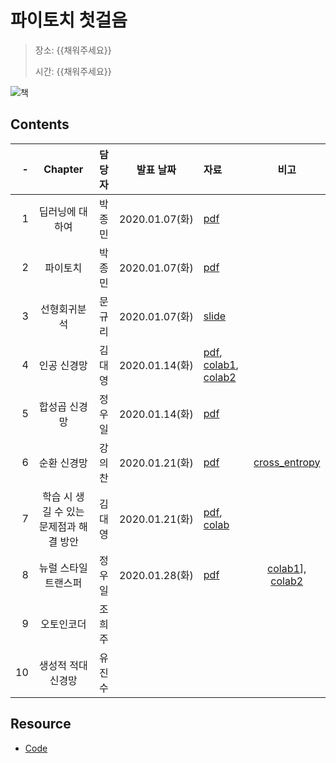 # 파이토치 첫걸음

> 장소: {{채워주세요}}
>
> 시간: {{채워주세요}}

![책](http://www.hanbit.co.kr/data/books/B7818450418_l.jpg)

## Contents

| -  | Chapter                        | 담당자 | 발표 날짜        | 자료                | 비고  |
|---:|:------------------------------:|:----:|:--------------:|:-------------------|:----:|
| 1  | 딥러닝에 대하여                    | 박종민 | 2020.01.07(화) | [pdf][ch01pdf]     |      |
| 2  | 파이토치                         | 박종민 | 2020.01.07(화) | [pdf][ch01pdf]     |      |
| 3  | 선형회귀분석                      | 문규리 | 2020.01.07(화) | [slide][ch03slide] |      |
| 4  | 인공 신경망                       | 김대영 | 2020.01.14(화) | [pdf][ch04pdf], [colab1][ch04colab1], [colab2][ch04colab2] |      |
| 5  | 합성곱 신경망                     | 정우일 | 2020.01.14(화) | [pdf][ch05pdf]     |      |
| 6  | 순환 신경망                       | 강의찬 | 2020.01.21(화) | [pdf][ch06pdf]    | [cross_entropy][cross_entropy] |
| 7  | 학습 시 생길 수 있는 문제점과 해결 방안 | 김대영 | 2020.01.21(화) | [pdf][ch07pdf], [colab][ch07colab] |      |
| 8  | 뉴럴 스타일 트랜스퍼                | 정우일 | 2020.01.28(화) | [pdf][ch05pdf] | [colab1][ch08colab1]], [colab2][ch08colab2] |
| 9  | 오토인코더                        | 조희주 |               |                    |      |
| 10 | 생성적 적대 신경망                 | 유진수 |               |                    |      |

[ch01pdf]: ./Ch01_and_Ch02/Deep_Learning_and_PyTorch.pdf

[ch03slide]: https://docs.google.com/presentation/d/1K_4oDBrSnzEjUly5BBNEo-nUhPUDhTQoxRVrwkV6RG4/edit

[ch04pdf]: ./Ch04_ANN/4.%20ANN.pdf

[ch04colab1]: https://colab.research.google.com/github/machinelearning-pangyo/pytorch-first-step/blob/master/Ch04_ANN/4_4_인공신경망_실습_dykim.ipynb

[ch04colab2]: https://colab.research.google.com/github/machinelearning-pangyo/pytorch-first-step/blob/master/Ch04_ANN/4_4_인공신경망_실습_in_tf2_dykim.ipynb

[ch05pdf]: ./Ch05_CNN/Ch05_CNN.pdf

[ch06pdf]: ./Ch06_RNN/파이토치_첫걸음_CHAPTER_6.pdf

[cross_entropy]: ./Ch06_RNN/cross_entropy.pdf

[ch07pdf]: ./Ch07_Techtips_for_NN/7.%20학습시%20생길수%20있는%20문제점과%20해결%20방안.pdf

[ch07colab]: https://colab.research.google.com/github/machinelearning-pangyo/pytorch-first-step/blob/master/Ch07_Techtips_for_NN/Standardization_vs_Minmax.ipynb

[ch08pdf]: https://github.com/machinelearning-pangyo/pytorch-first-step/blob/master/Ch08_Neural_Style_Transfer/Ch08_Neural_Style_Transfer.pdf

[ch08colab1]: https://drive.google.com/open?id=15P59lmM1V3Dnr915qTtxGbH8apbVIUMh

[ch08colab2]: https://drive.google.com/open?id=1LqXKRYEzeFacEpj2XRiF1DHVNwKWcw_2

## Resource

- [Code](https://drive.google.com/drive/folders/12zphz36T6gEJac6WScnvRN27-f1tfHO1)
